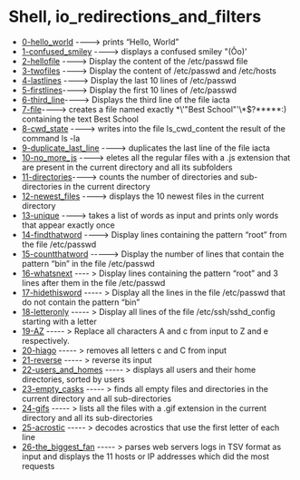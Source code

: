 # Shell, io_redirections_and_filters
 
- [0-hello_world](https://github.com/FatjonMileti/shell/blob/main/io_redirections_and_filters/0-hello_world) ---->  prints “Hello, World”
- [1-confused_smiley](https://github.com/FatjonMileti/shell/blob/main/io_redirections_and_filters/1-confused_smiley) ---->   displays a confused smiley "(Ôo)'
- [2-hellofile](https://github.com/FatjonMileti/shell/blob/main/io_redirections_and_filters/2-hellofile) ---->  Display the content of the /etc/passwd file
- [3-twofiles](https://github.com/FatjonMileti/shell/blob/main/io_redirections_and_filters/3-twofiles) ---->   Display the content of /etc/passwd and /etc/hosts
- [4-lastlines](https://github.com/FatjonMileti/shell/blob/main/io_redirections_and_filters/4-lastlines) ---->  Display the last 10 lines of /etc/passwd
- [5-firstlines](https://github.com/FatjonMileti/shell/blob/main/io_redirections_and_filters/5-firstlines)----> Display the first 10 lines of /etc/passwd
- [6-third_line](https://github.com/FatjonMileti/shell/blob/main/io_redirections_and_filters/6-third_line)----> Displays the third line of the file iacta
- [7-file](https://github.com/FatjonMileti/shell/blob/main/io_redirections_and_filters/7-file)----> creates a file named exactly \*\\'"Best School"\'\\*$\?\*\*\*\*\*:) containing the text Best School
- [8-cwd_state](https://github.com/FatjonMileti/shell/blob/main/io_redirections_and_filters/8-cwd_state) ----> writes into the file ls_cwd_content the result of the command ls -la
- [9-duplicate_last_line](https://github.com/FatjonMileti/shell/blob/main/io_redirections_and_filters/9-duplicate_last_line) ---->  duplicates the last line of the file iacta
- [10-no_more_js](https://github.com/FatjonMileti/shell/blob/main/io_redirections_and_filters/10-no_more_js) ---->  eletes all the regular files with a .js extension that are present in the current directory and all its subfolders
- [11-directories](https://github.com/FatjonMileti/shell/blob/main/io_redirections_and_filters/11-directories)----> counts the number of directories and sub-directories in the current directory
- [12-newest_files](https://github.com/FatjonMileti/shell/blob/main/io_redirections_and_filters/12-newest_files) ---->  displays the 10 newest files in the current directory
- [13-unique](https://github.com/FatjonMileti/shell/blob/main/io_redirections_and_filters/13-unique) ---->  takes a list of words as input and prints only words that appear exactly once
- [14-findthatword](https://github.com/FatjonMileti/shell/blob/main/io_redirections_and_filters/14-findthatword) ---->  Display lines containing the pattern “root” from the file /etc/passwd
- [15-countthatword](https://github.com/FatjonMileti/shell/blob/main/io_redirections_and_filters/15-countthatword) ----->  Display the number of lines that contain the pattern “bin” in the file /etc/passwd
- [16-whatsnext](https://github.com/FatjonMileti/shell/blob/main/io_redirections_and_filters/16-whatsnext) ---- >  Display lines containing the pattern “root” and 3 lines after them in the file /etc/passwd
- [17-hidethisword](https://github.com/FatjonMileti/shell/blob/main/io_redirections_and_filters/17-hidethisword) ----- >  Display all the lines in the file /etc/passwd that do not contain the pattern “bin”
- [18-letteronly](https://github.com/FatjonMileti/shell/blob/main/io_redirections_and_filters/18-letteronly) ----- >  Display all lines of the file /etc/ssh/sshd_config starting with a letter
- [19-AZ](https://github.com/FatjonMileti/shell/blob/main/io_redirections_and_filters/19-AZ) ----- >  Replace all characters A and c from input to Z and e respectively.
- [20-hiago](https://github.com/FatjonMileti/shell/blob/main/io_redirections_and_filters/20-hiago) ----- >  removes all letters c and C from input
- [21-reverse](https://github.com/FatjonMileti/shell/blob/main/io_redirections_and_filters/21-reverse) ----- >  reverse its input
- [22-users_and_homes](https://github.com/FatjonMileti/shell/blob/main/io_redirections_and_filters/22-users_and_homes) ----- >  displays all users and their home directories, sorted by users
- [23-empty_casks](https://github.com/FatjonMileti/shell/blob/main/io_redirections_and_filters/23-empty_casks) ----- >  finds all empty files and directories in the current directory and all sub-directories
- [24-gifs](https://github.com/FatjonMileti/shell/blob/main/io_redirections_and_filters/24-gifs) ----- >  lists all the files with a .gif extension in the current directory and all its sub-directories
- [25-acrostic](https://github.com/FatjonMileti/shell/blob/main/io_redirections_and_filters/25-acrostic) ----- >  decodes acrostics that use the first letter of each line
- [26-the_biggest_fan](https://github.com/FatjonMileti/shell/blob/main/io_redirections_and_filters/26-the_biggest_fan) ----- >  parses web servers logs in TSV format as input and displays the 11 hosts or IP addresses which did the most requests
